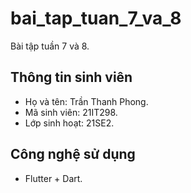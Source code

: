 # bai_tap_tuan_7_va_8
Bài tập tuần 7 và 8.
## Thông tin sinh viên
- Họ và tên: Trần Thanh Phong.
- Mã sinh viên: 21IT298.
- Lớp sinh hoạt: 21SE2.
## Công nghệ sử dụng
- Flutter + Dart.
